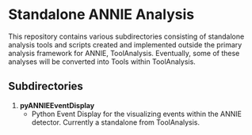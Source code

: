 # Standalone ANNIE Analysis

This repository contains various subdirectories consisting of standalone analysis tools and scripts created and implemented outside the primary analysis framework for ANNIE, ToolAnalysis. Eventually, some of these analyses will be converted into Tools within ToolAnalysis.

## Subdirectories

1. **pyANNIEEventDisplay**
     - Python Event Display for the visualizing events within the ANNIE detector. Currently a standalone from ToolAnalysis. 
